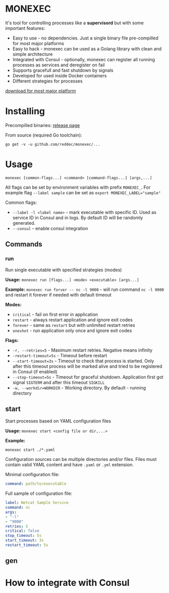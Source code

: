 # MONEXEC

It's tool for controlling processes like a **supervisord** but with some important features:
* Easy to use - no dependencies. Just a single binary file pre-compilled for most major platforms
* Easy to hack - monexec can be used as a Golang library with clean and simple architecture
* Integrated with Consul - optionally, monexec can register all running processes as services and deregister on fail
* Supports gracefull and fast shutdown by signals
* Developed for used inside Docker containers
* Different strategies for processes

[download for most major platform](https://github.com/reddec/monexec/releases)

# Installing

Precompilled binaries:
[release page](https://github.com/reddec/monexec/releases)

From source (required Go toolchain):

```
go get -v -u github.com/reddec/monexec/...
```

# Usage

`monexec [common-flags...] <command> [command-flags...] [args,...]`

All flags can be set by environment variables with prefix `MONEXEC_`. For example flag `--label sample` can be set as `export MONEXEC_LABEL="sample"`

Common flags:

* `--label -l <label name>` - mark executable with specific ID. Used as service ID in Consul and in logs. By default ID will be randomly generated.
* `--consul` - enable consul integration

## Commands

### run
Run single executable with specified strategies (modes)

**Usage:**
`monexec run [flags...] <mode> <executable> [args...]`

**Example:**
`monexec run forver -- nc -l 9000` - will run command `nc -l 9000` and restart it forever if needed with default timeout

**Modes:**

* `critical` - fail on first error in application
* `restart` - always restart application and ignore exit codes
* `forever` - same as `restart` but with unlimited restart retries
* `oneshot` - run application only once and ignore exit codes

**Flags:**
* `-r, --retries=5` - Maximum restart retries. Negative means infinity
* `-restart-timeout=5s` - Timeout before restart
* `--start-timeout=3s` - Timeout to check that process is started. Only after this timeout process will be marked alive and tried to be registered in Consul (if enabled)
* `--stop-timeout=5s` - Timeout for graceful shutdown. Application first got signal `SIGTERM` and after this timeout `SIGKILL`
* `-w, --workdir=WORKDIR` - Working directory. By default - running directory

## start
Start processes based on YAML configuration files

**Usage:**
`monexec start <config file or dir,...>`

**Example:**

`monexec start ./*.yaml`

Configuration sources can be multiple directories and/or files. Files must contain valid YAML content and have `.yaml` or `.yml` extension.

Minimal configuration file:

```yaml
command: path/to/executable
```

Full sample of configuration file:

```yaml
label: Netcat Sample Service
command: nc
args:
- "-l"
- "9000"
retries: 5
critical: false
stop_timeout: 5s
start_timeout: 3s
restart_timeout: 5s
```


## gen

# How to integrate with Consul